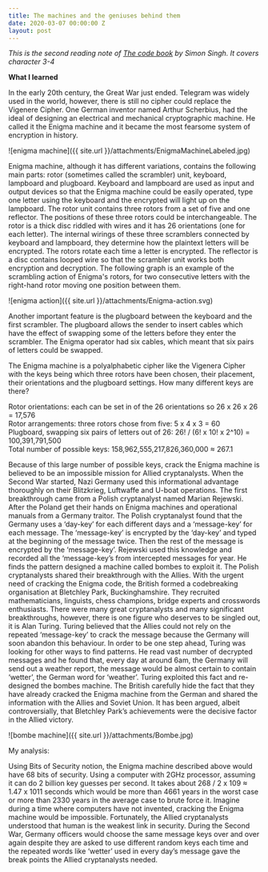 ```yaml
---
title: The machines and the geniuses behind them
date: 2020-03-07 00:00:00 Z
layout: post
---
```


*This is the second reading note of [The code book](https://simonsingh.net/books/the-code-book/) by Simon Singh. It covers character 3-4*

**What I learned**

In the early 20th century, the Great War just ended. Telegram was widely used in the world, however, there is still no cipher could replace the Vigenere Cipher. One German inventor named Arthur Scherbius, had the ideal of designing an electrical and mechanical cryptographic machine. He called it the Enigma machine and it became the most fearsome system of encryption in history.

![enigma machine]({{ site.url }}/attachments/EnigmaMachineLabeled.jpg) 

Enigma machine, although it has different variations, contains the following main parts: rotor (sometimes called the scrambler) unit, keyboard, lampboard and plugboard. Keyboard and lampboard are used as input and output devices so that the Enigma machine could be easily operated, type one letter using the keyboard and the encrypted will light up on the lampboard. The rotor unit contains three rotors from a set of five and one reflector. The positions of these three rotors could be interchangeable. The rotor is a thick disc riddled with wires and it has 26 orientations (one for each letter). The internal wirings of these three scramblers connected by keyboard and lampboard, they determine how the plaintext letters will be encrypted. The rotors rotate each time a letter is encrypted. The reflector is a disc contains looped wire so that the scrambler unit works both encryption and decryption. The following graph is an example of the scrambling action of Enigma's rotors, for two consecutive letters with the right-hand rotor moving one position between them.

![enigma action]({{ site.url }}/attachments/Enigma-action.svg)  

Another important feature is the plugboard between the keyboard and the first scrambler. The plugboard allows the sender to insert cables which have the effect of swapping some of the letters before they enter the scrambler. The Enigma operator had six cables, which meant that six pairs of letters could be swapped.

The Enigma machine is a polyalphabetic cipher like the Vigenera Cipher with the keys being which three rotors have been chosen, their placement, their orientations and the plugboard settings. How many different keys are there?

Rotor orientations: each can be set in of the 26 orientations so 26 x 26 x 26 = 17,576\
Rotor arrangements: three rotors chose from five: 5 x 4 x 3 = 60\
Plugboard, swapping six pairs of letters out of 26: 26! / (6! x 10! x 2^10) = 100,391,791,500\
Total number of possible keys: 158,962,555,217,826,360,000 ≈ 267.1 

Because of this large number of possible keys, crack the Enigma machine is believed to be an impossible mission for Allied cryptanalysts. When the Second War started, Nazi Germany used this informational advantage thoroughly on their Blitzkrieg, Luftwaffe and U-boat operations. The first breakthrough came from a Polish cryptanalyst named Marian Rejewski. After the Poland get their hands on Enigma machines and operational manuals from a Germany traitor. The Polish cryptanalyst found that the Germany uses a ‘day-key’ for each different days and a ‘message-key’ for each message. The ‘message-key’ is encrypted by the ‘day-key’ and typed at the beginning of the message twice. Then the rest of the message is encrypted by the ‘message-key’. Rejewski used this knowledge and recorded all the ‘message-key’s from intercepted messages for year. He finds the pattern designed a machine called bombes to exploit it. The Polish cryptanalysts shared their breakthrough with the Allies. With the urgent need of cracking the Enigma code, the British formed a codebreaking organisation at Bletchley Park, Buckinghamshire. They recruited mathematicians, linguists, chess champions, bridge experts and crosswords enthusiasts. There were many great cryptanalysts and many significant breakthroughs, however, there is one figure who deserves to be singled out, it is Alan Turing. Turing believed that the Allies could not rely on the repeated ‘message-key’ to crack the message because the Germany will soon abandon this behaviour. In order to be one step ahead, Turing was looking for other ways to find patterns. He read vast number of decrypted messages and he found that, every day at around 6am, the Germany will send out a weather report, the message would be almost certain to contain ‘wetter’, the German word for ‘weather’. Turing exploited this fact and re-designed the bombes machine. The British carefully hide the fact that they have already cracked the Enigma machine from the German and shared the information with the Allies and Soviet Union. It has been argued, albeit controversially, that Bletchley Park’s achievements were the decisive factor in the Allied victory.

![bombe machine]({{ site.url }}/attachments/Bombe.jpg) 

My analysis:

Using Bits of Security notion, the Enigma machine described above would have 68 bits of security. Using a computer with 2GHz processor, assuming it can do 2 billion key guesses per second. It takes about 268 / 2 x 109 ≈ 1.47 x 1011 seconds which would be more than 4661 years in the worst case or more than 2330 years in the average case to brute force it. Imagine during a time where computers have not invented, cracking the Enigma machine would be impossible. Fortunately, the Allied cryptanalysts understood that human is the weakest link in security. During the Second War, Germany officers would choose the same message keys over and over again despite they are asked to use different random keys each time and the repeated words like ‘wetter’ used in every day’s message gave the break points the Allied cryptanalysts needed.  
